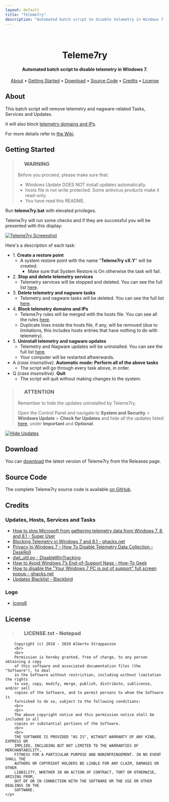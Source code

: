 ```yaml
---
layout: default
title: "Teleme7ry"
description: "Automated batch script to disable telemetry in Windows 7."
---
```


<h1 align="center">
  <br>
  <img src="https://strappazzon.github.io/teleme7ry/static/img/favicon.png" alt="">
  <br>
  Teleme7ry
  <br>
</h1>

<h4 align="center">Automated batch script to disable telemetry in Windows 7.</h4>

<p align="center">
  <a href="#about">About</a> •
  <a href="#getting-started">Getting Started</a> •
  <a href="#download">Download</a> •
  <a href="#source-code">Source Code</a> •
  <a href="#credits">Credits</a> •
  <a href="#license">License</a>
</p>

## About

This batch script will remove telemetry and nagware-related Tasks, Services and Updates.

It will also block [telemetry domains and IPs](https://github.com/Strappazzon/teleme7ry/blob/master/rules.txt).

For more details refer to [the Wiki](https://github.com/Strappazzon/teleme7ry/wiki).

## Getting Started

> ### <img src="https://strappazzon.github.io/teleme7ry/static/img/exclamation.png" width="16px" height="16px"> **WARNING**
>
> Before you proceed, please make sure that:
>
> * Windows Update DOES NOT install updates automatically.
> * hosts file is not write protected. Some antivirus products make it read-only.
> * You have read this README.

Run **teleme7ry.bat** with elevated privileges.

Teleme7ry will run some checks and if they are successful you will be presented with this display:

<a href="https://strappazzon.github.io/teleme7ry/static/img/screenshot.png"><img class="img-responsive" src="https://strappazzon.github.io/teleme7ry/static/img/screenshot.png" alt="Teleme7ry Screenshot"></a>

Here's a description of each task:

* 1\. **Create a restore point**
  * A system restore point with the name "**Teleme7ry vX.Y**" will be created.
    * Make sure that System Restore is On otherwise the task will fail.
* 2\. **Stop and delete telemetry services**
  * Telemetry services will be stopped and deleted. You can see the full list [here](https://github.com/Strappazzon/teleme7ry/wiki/Telemetry-Services).
* 3\. **Delete telemetry and nagware tasks**
  * Telemetry and nagware tasks will be deleted. You can see the full list [here](https://github.com/Strappazzon/teleme7ry/wiki/Telemetry-and-nagware-Tasks).
* 4\. **Block telemetry domains and IPs**
  * Teleme7ry rules will be merged with the hosts file. You can see all the rules [here](https://github.com/Strappazzon/teleme7ry/blob/master/rules.txt).
  * Duplicate lines inside the hosts file, if any, will be removed (due to limitations, this includes hosts entries that have nothing to do with telemetry).
* 5\. **Uninstall telemetry and nagware updates**
  * Telemetry and Nagware updates will be uninstalled. You can see the full list [here](https://github.com/Strappazzon/teleme7ry/wiki/Telemetry-and-Nagware-Updates).
  * Your computer will be restarted aftwerwards.
* A *(case insensitive)*. **Automatic mode: Perform all of the above tasks**
  * The script will go through every task above, in order.
* Q *(case insensitive)*. **Quit**
  * The script will quit without making changes to the system.

> ### <img src="https://strappazzon.github.io/teleme7ry/static/img/information.png" width="16px" height="16px"> **ATTENTION**
>
> Remember to hide the updates uninstalled by Teleme7ry.
>
> Open the Control Panel and navigate to **System and Security** > **Windows Update** > **Check for Updates** and hide all the updates listed [here](https://github.com/Strappazzon/teleme7ry/wiki/Telemetry-and-Nagware-Updates), under **Important** and **Optional**.

<a href="https://strappazzon.github.io/teleme7ry/static/img/hide_updates.png"><img class="img-responsive" src="https://strappazzon.github.io/teleme7ry/static/img/hide_updates.png" alt="Hide Updates"></a>

## Download

You can [download](https://github.com/Strappazzon/teleme7ry/releases/latest) the latest version of Teleme7ry from the Releases page.

## Source Code

The complete Teleme7ry source code is available [on GitHub](https://github.com/Strappazzon/teleme7ry).

## Credits

### Updates, Hosts, Services and Tasks

* [How to stop Microsoft from gathering telemetry data from Windows 7, 8, and 8.1 - Super User](https://superuser.com/a/972506)
* [Blocking Telemetry in Windows 7 and 8.1 - ghacks.net](https://www.ghacks.net/2017/02/11/blocking-telemetry-in-windows-7-and-8-1/)
* [Privacy In Windows 7 – How To Disable Telemetry Data Collection - DeskRoll](https://deskroll.com/blog/article.php?id=Privacy_In_Windows_7_%E2%80%93_How_To_Disable_Telemetry_Data_Collection)
* [dwt_util.py - DisableWinTracking](https://github.com/10se1ucgo/DisableWinTracking/blob/master/dwt_util.py#L138)
* [How to Avoid Windows 7’s End-of-Support Nags - How-To Geek](https://www.howtogeek.com/408556/how-to-avoid-windows-7s-end-of-support-nags/)
* [How to disable the "Your Windows 7 PC is out of support" full screen popup - ghacks.net](https://www.ghacks.net/2019/12/12/how-to-disable-the-your-windows-7-pc-is-out-of-support-full-screen-popop/)
* [Updates Blacklist - Blackbird](https://www.getblackbird.net/blacklist/updates/)

### Logo

* [Icons8](https://icons8.com/icons/set/filter)

## License

> ### <img src="https://strappazzon.github.io/teleme7ry/static/img/notepad_file.png" width="16px" height="16px"> LICENSE.txt - Notepad
>
> <p class="notepad-textarea">
        Copyright (c) 2018 - 2019 Alberto Strappazzon
        <br>
        <br>
        Permission is hereby granted, free of charge, to any person obtaining a copy
        of this software and associated documentation files (the "Software"), to deal
        in the Software without restriction, including without limitation the rights
        to use, copy, modify, merge, publish, distribute, sublicense, and/or sell
        copies of the Software, and to permit persons to whom the Software is
        furnished to do so, subject to the following conditions:
        <br>
        <br>
        The above copyright notice and this permission notice shall be included in all
        copies or substantial portions of the Software.
        <br>
        <br>
        THE SOFTWARE IS PROVIDED "AS IS", WITHOUT WARRANTY OF ANY KIND, EXPRESS OR
        IMPLIED, INCLUDING BUT NOT LIMITED TO THE WARRANTIES OF MERCHANTABILITY,
        FITNESS FOR A PARTICULAR PURPOSE AND NONINFRINGEMENT. IN NO EVENT SHALL THE
        AUTHORS OR COPYRIGHT HOLDERS BE LIABLE FOR ANY CLAIM, DAMAGES OR OTHER
        LIABILITY, WHETHER IN AN ACTION OF CONTRACT, TORT OR OTHERWISE, ARISING FROM,
        OUT OF OR IN CONNECTION WITH THE SOFTWARE OR THE USE OR OTHER DEALINGS IN THE
        SOFTWARE.
    </p>
>
